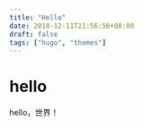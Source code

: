 ```yaml
---
title: "Hello"
date: 2018-12-11T21:56:56+08:00
draft: false
tags: ["hugo", "themes"]
---
```


# hello
hello，世界！